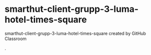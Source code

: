 # smarthut-client-grupp-3-luma-hotel-times-square
smarthut-client-grupp-3-luma-hotel-times-square created by GitHub Classroom

.
